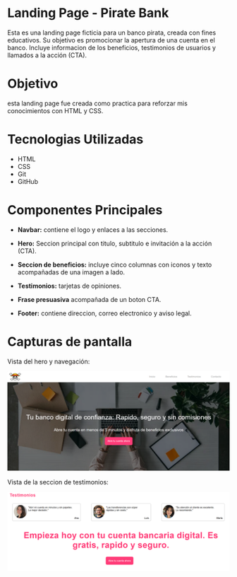 # Landing Page - Pirate Bank
Esta es una landing page ficticia para un banco pirata, creada con fines educativos. Su objetivo es promocionar la apertura de una cuenta en el banco. Incluye informacion de los beneficios, testimonios de usuarios y llamados a la acción (CTA). 

# Objetivo
esta landing page fue creada como practica
para reforzar mis conocimientos con HTML y CSS.

# Tecnologias Utilizadas 
* HTML
* CSS
* Git
* GitHub

# Componentes Principales 
* __Navbar:__ contiene el logo y enlaces a las secciones.
* __Hero:__ Seccion principal con titulo, subtitulo e invitación a la acción (CTA).
* __Seccion de beneficios:__ incluye cinco columnas con iconos y texto acompañadas de una imagen a lado.
* __Testimonios:__ tarjetas de opiniones.

* __Frase presuasiva__  acompañada de un boton CTA.
* __Footer:__  contiene direccion, correo electronico y aviso legal.

# Capturas de pantalla
Vista del hero y navegación:

![Sin titulo](img/screen.png)

Vista de la seccion de testimonios:

![Sin titulo](img/screen-2.png)
